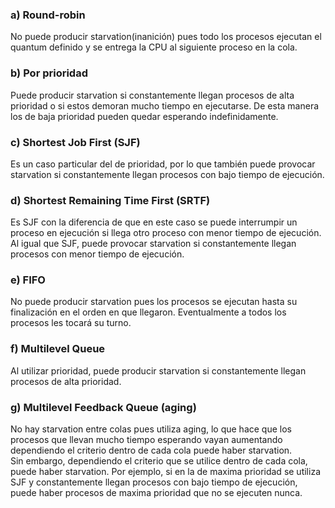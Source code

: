 ### a) Round-robin
No puede producir starvation(inanición) pues todo los procesos ejecutan el quantum definido y se entrega la CPU al siguiente proceso en la cola.  
### b) Por prioridad
Puede producir starvation si constantemente llegan procesos de alta prioridad o si estos demoran mucho tiempo en ejecutarse. De esta manera los de baja prioridad pueden quedar esperando indefinidamente.  
### c) Shortest Job First (SJF)
Es un caso particular del de prioridad, por lo que también puede provocar starvation si constantemente llegan procesos con bajo tiempo de ejecución.
### d) Shortest Remaining Time First (SRTF)
Es SJF con la diferencia de que en este caso se puede interrumpir un proceso en ejecución si llega otro proceso con menor tiempo de ejecución. Al igual que SJF, puede provocar starvation si constantemente llegan procesos con menor tiempo de ejecución.
### e) FIFO
No puede producir starvation pues los procesos se ejecutan hasta su finalización en el orden en que llegaron. Eventualmente a todos los procesos les tocará su turno.
### f) Multilevel Queue
Al utilizar prioridad, puede producir starvation si constantemente llegan procesos de alta prioridad.
### g) Multilevel Feedback Queue (aging)
No hay starvation entre colas pues utiliza aging, lo que hace que los procesos que llevan mucho tiempo esperando vayan aumentando dependiendo el criterio dentro de cada cola puede haber starvation.  
Sin embargo, dependiendo el criterio que se utilice dentro de cada cola, puede haber starvation. Por ejemplo, si en la de maxima prioridad se utiliza SJF y constantemente llegan procesos con bajo tiempo de ejecución, puede haber procesos de maxima prioridad que no se ejecuten nunca.